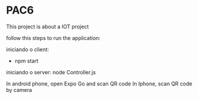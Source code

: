 # PAC6
This project is about a IOT project

follow this steps to run the application:

iniciando o client:
- npm start 

iniciando o server: 
node Controller.js

In android phone, open Expo Go and scan QR code
In Iphone, scan QR code by camera
